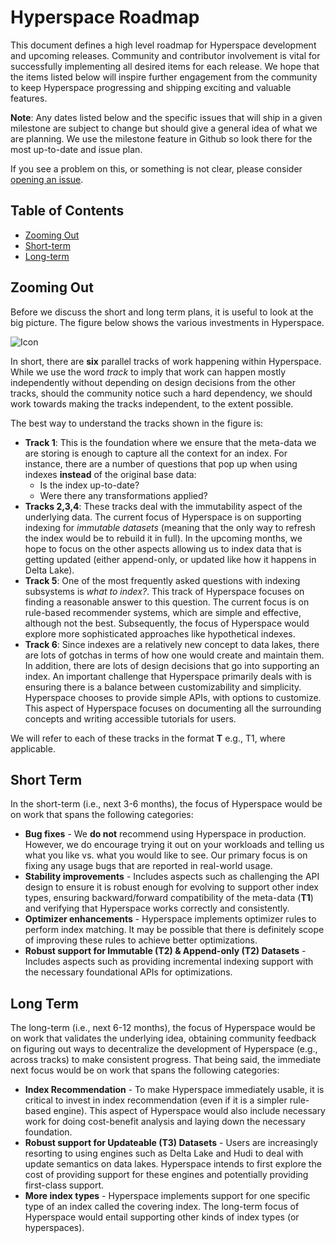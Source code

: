# Hyperspace Roadmap

This document defines a high level roadmap for Hyperspace development and upcoming releases. 
Community and contributor involvement is vital for successfully implementing all desired 
items for each release. We hope that the items listed below will inspire further engagement 
from the community to keep Hyperspace progressing and shipping exciting and valuable features.

**Note**: Any dates listed below and the specific issues that will ship in a given milestone 
are subject to change but should give a general idea of what we are planning. We use the 
milestone feature in Github so look there for the most up-to-date and issue plan.

If you see a problem on this, or something is not clear, please consider 
[opening an issue](https://github.com/microsoft/hyperspace/issues).

## Table of Contents

- [Zooming Out](#zooming-out)
- [Short-term](#short-term)
- [Long-term](#long-term)

## Zooming Out

Before we discuss the short and long term plans, it is useful to look at the big picture.
The figure below shows the various investments in Hyperspace. 

![Icon](https://github.com/rapoth/hyperspace/blob/master/docs/assets/images/hyperspace-roadmap.png?raw=true)

In short, there are **six** parallel tracks of work happening within Hyperspace. While we use the
word *track* to imply that work can happen mostly independently without depending on design
decisions from the other tracks, should the community notice such a hard dependency, we should
work towards making the tracks independent, to the extent possible.

The best way to understand the tracks shown in the figure is:
  - **Track 1**: This is the foundation where we ensure that the meta-data we are
    storing is enough to capture all the context for an index. For instance, there are a number
    of questions that pop up when using indexes **instead** of the original base data:
      - Is the index up-to-date?
      - Were there any transformations applied?
  - **Tracks 2,3,4**: These tracks deal with the immutability aspect of the underlying
    data. The current focus of Hyperspace is on supporting indexing for *immutable datasets*
    (meaning that the only way to refresh the index would be to rebuild it in full). In
    the upcoming months, we hope to focus on the other aspects allowing us to index data
    that is getting updated (either append-only, or updated like how it happens in Delta Lake).
  - **Track 5**: One of the most frequently asked questions with indexing subsystems is
    *what to index?*. This track of Hyperspace focuses on finding a reasonable answer to this
    question. The current focus is on rule-based recommender systems, which are simple
    and effective, although not the best. Subsequently, the focus of Hyperspace would explore
    more sophisticated approaches like hypothetical indexes.
  - **Track 6**: Since indexes are a relatively new concept to data lakes, there are lots
    of gotchas in terms of how one would create and maintain them. In addition, there are
    lots of design decisions that go into supporting an index. An important challenge that 
    Hyperspace primarily deals with is ensuring there is a balance between customizability
    and simplicity. Hyperspace chooses to provide simple APIs, with options to customize.
    This aspect of Hyperspace focuses on documenting all the surrounding concepts and 
    writing accessible tutorials for users.

We will refer to each of these tracks in the format **T<num>** e.g., T1, where applicable.

## Short Term

In the short-term (i.e., next 3-6 months), the focus of Hyperspace would be on work that
spans the following categories:

  - **Bug fixes** - We **do not** recommend using Hyperspace in production. However, we do
    encourage trying it out on your workloads and telling us what you like vs. what you would
    like to see. Our primary focus is on fixing any usage bugs that are reported in real-world
    usage.
  - **Stability improvements** - Includes aspects such as challenging the API design to ensure
    it is robust enough for evolving to support other index types, ensuring backward/forward
    compatibility of the meta-data (**T1**) and verifying that Hyperspace works correctly and consistently.
  - **Optimizer enhancements** - Hyperspace implements optimizer rules to perform index matching.
    It may be possible that there is definitely scope of improving these rules to achieve better
    optimizations.
  - **Robust support for Immutable (T2) & Append-only (T2) Datasets** - Includes aspects such
    as providing incremental indexing support with the necessary foundational APIs for optimizations.

## Long Term

The long-term (i.e., next 6-12 months), the focus of Hyperspace would be on work that validates the
underlying idea, obtaining community feedback on figuring out ways to decentralize the development
of Hyperspace (e.g., across tracks) to make consistent progress. That being said, the immediate
next focus would be on work that spans the following categories:

  - **Index Recommendation** - To make Hyperspace immediately usable, it is critical to invest
    in index recommendation (even if it is a simpler rule-based engine). This aspect of Hyperspace
    would also include necessary work for doing cost-benefit analysis and laying down the necessary
    foundation.
  - **Robust support for Updateable (T3) Datasets** - Users are increasingly resorting to using
    engines such as Delta Lake and Hudi to deal with update semantics on data lakes. Hyperspace
    intends to first explore the cost of providing support for these engines and potentially
    providing first-class support.
  - **More index types** - Hyperspace implements support for one specific type of an index called
    the covering index. The long-term focus of Hyperspace would entail supporting other kinds of
    index types (or hyperspaces).
